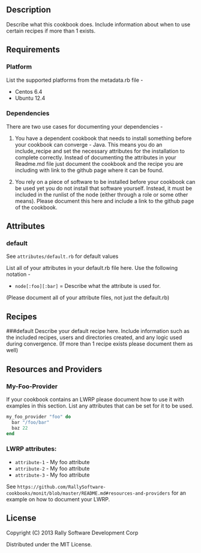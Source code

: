 ## Description
Describe what this cookbook does. Include information about when to use certain recipes if more than 1 exists.

## Requirements
### Platform
List the supported platforms from the metadata.rb file -
* Centos 6.4
* Ubuntu 12.4

### Dependencies
There are two use cases for documenting your dependencies -

1) You have a dependent cookbook that needs to install something before your cookbook can converge - Java. This means you do an include_recipe and set the necessary attributes for the installation to complete correctly. Instead of documenting the attributes in your Readme.md file just document the cookbook and the recipe you are including with link to the github page where it can be found.

2) You rely on a piece of software to be installed before your cookbook can be used yet you do not install that software yourself. Instead, it must be included in the runlist of the node (either through a role or some other means). Please document this here and include a link to the github page of the cookbook.

## Attributes
### default
See `attributes/default.rb` for default values

List all of your attributes in your default.rb file here. Use the following notation -
* `node[:foo][:bar]` = Describe what the attribute is used for.

(Please document all of your attribute files, not just the default.rb)

## Recipes
###default
Describe your default recipe here. Include information such as the included recipes, users and directories created, and any logic used during convergence. (If more than 1 recipe exists please document them as well)

## Resources and Providers
### My-Foo-Provider
If your cookbook contains an LWRP please document how to use it with examples in this section. List any attributes that can be set for it to be used.

```ruby
my_foo_provider "foo" do
  bar "/foo/bar"
  baz 22
end
```

### LWRP attributes:
* `attribute-1` - My foo attribute
* `attribute-2` - My foo attribute
* `attribute-3` - My foo attribute

See `https://github.com/RallySoftware-cookbooks/monit/blob/master/README.md#resources-and-providers` for an example on how to document your LWRP.

## License
Copyright (C) 2013 Rally Software Development Corp

Distributed under the MIT License.
